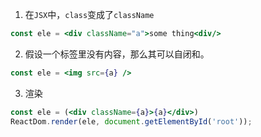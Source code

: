 1. 在`JSX`中，`class`变成了`className`

```jsx
const ele = <div className="a">some thing<div/>
```

2. 假设一个标签里没有内容，那么其可以自闭和。

```jsx
const ele = <img src={a} />
```

3. 渲染

```jsx
const ele = (<div className={a}>{a}</div>)
ReactDom.render(ele, document.getElementById('root'));
```